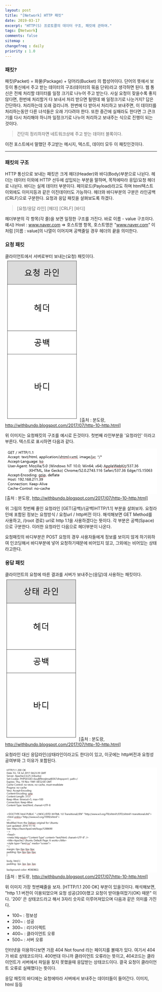 ```yaml
---
layout: post
title: "[Network] HTTP 패킷"
date: 2019-03-17
excerpt: "HTTP(S) 프로토콜의 데이터 구조, 패킷에 관하여."
tags: [Network]
comments: false
sitemap :
changefreq : daily
priority : 1.0
---
```


### 패킷?
패킷(Packet) = 화물(Package) + 덩어리(Bucket) 의 합성어이다. 단어의 뜻에서 보듯이 통신에서 주고 받는 데이터의 구조(데이터의 묶음 단위)라고 생각하면 된다. 웹 통신은 전체 처리할 데이터를 일정 크기로 나누어 주고 받는다. 사실 요청이 잦을수록 좋지 않다면, 한번에 처리할거 다 보내서 처리 받으면 될텐데 왜 일정크기로 나눈거지? 답은 간단하다. 처리하는데 오래 걸리니까. 한번에 다 받아서 처리하고 보내주면, 이 데이터를 처리하는동안 다른 녀석들은 오래 기다려야 한다. 또한 중간에 실패라도 한다면 그 큰크기를 다시 처리해야 하니까 일정크기로 나누어 처리하고 보내주는 식으로 진행이 되는 것이다.

> 간단히 정리하자면 네트워크상에 주고 받는 데이터 블록이다.

이전 포스트에서 말했던 주고받는 메시지, 텍스트, 데이터 모두 이 패킷인것이다.

---

### 패킷의 구조
HTTP 통신으로 보내는 패킷은 크게 헤더(Header)와 바디(Body)부분으로 나뉜다. 헤더는 데이터 이외에 HTTP 선두에 삽입되는 부분을 말하며, 목적에따라 응답/요청 헤더로 나뉜다. 바디는 실제 데이터 부분이다. 페이로드(Payload)라고도 하며 html텍스트 이외에도 이미지등과 같은 이진데이터도 가능하다. 헤더와 바디부분의 구분은 라인공백(CRLF)으로 구분한다. 요청과 응답 패킷을 살펴보도록 하겠다.
> [요청/응답  라인]
> [헤더]
> [CRLF]
> [바디]

헤더부분의 각 항목(각 줄)을 보면 일정한 구조를 가진다. 바로 이름 - value 구조이다.
예시) Host : www.naver.com => 호스트명 항목, 호스트명은 "www.naver.com"
이처럼 [이름 : value]의 나열이 이어지며 공백줄일 경우 헤더의 끝을 의미한다.

### 요청 패킷
클라이언트에서 서버로부터 보내는(요청) 패킷이다.
![packet](/assets/img/http/packet.jpg)
[출처 : 분도랑, http://withbundo.blogspot.com/2017/07/http-10-http.html]

위 이미지는 요청패킷의 구조를 예시로 든것이다. 첫번째 라인부분을 '요청라인' 이라고 부른다. 텍스트로 표시하면 다음과 같다.

![packet02](/assets/img/http/packet02.jpg)
[출처 : 분도랑, http://withbundo.blogspot.com/2017/07/http-10-http.html]

위 그림의 첫번째 줄인 요청라인 [GET(공백)/(공백)HTTP/1.1] 부분을 살펴보자. 요청라인에 포함된 정보는 요청방식 / 요청url / http버전 이다. 해석해보면 GET Method를 사용하고, /(root 경로) url로 http 1.1을 사용하겠다는 뜻이다. 각 부분은 공백(Space)으로 구분한다. 이러한 요청라인 다음으로 헤더부분이 나온다.

요청패킷의 바디부분은 POST 요청의 경우 사용자들에게 정보를 보이지 않게 하기위하여 인코딩해서 바디부분에 넣어 요청하기때문에 비어있지 않고, 그외에는 비어있는 상태라고한다.


### 응답 패킷
클라이언트의 요청에 따른 결과를 서버가 보내주는(응답)데 사용하는 패킷이다.
![packet03](/assets/img/http/packet03.jpg)
[출처 : 분도랑, http://withbundo.blogspot.com/2017/07/http-10-http.html]

요청라인 대신 응답라인(상태라인이라고도 한다)이 있고, 이곳에는 http버전과 요청성공여부와 그 이유가 포함된다.

![packet04](/assets/img/http/packet04.jpg)
[출처 : 분도랑, http://withbundo.blogspot.com/2017/07/http-10-http.html]

위 이미지 가장 첫번째줄을 보자. [HTTP/1.1 200 OK] 부분이 있을것이다. 해석해보면, "http 1.1 버전이 이용되었으며 요청 성공(200)했고 요청이 받아들여젔기(OK) 때문" 이다.
'200' 은 상태코드라고 해서 3자리 숫자로 이루어져있으며 다음과 같은 의미를 가진다.
 - 100~ : 정보성
 - 200~ : 성공
 - 300~ : 리다이렉트
 - 400~ : 클라이언트 오류
 - 500~ : 서버 오류

인터넷을 이용하다보면 가끔 404 Not found 라는 페이지를 볼때가 있다. 여기서 404가 바로 상태코드이다. 400번대 이니까 클라이언트 오류라는 뜻이고, 404코드는 클라이언트가 서버에서 파일을 찾지 못했을때 응답받는 상태코드이다. 결국 요청이 클라이언트 오류로 실패했다는 뜻이다.

응답 패킷의 바디에는 요청에따라 서버에서 보내주는 데이터들이 들어간다. 이미지, html 등등
